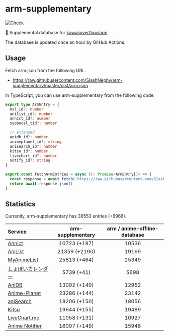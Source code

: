 # arm-supplementary

[![Check](https://github.com/SlashNephy/arm-supplementary/actions/workflows/check-node.yml/badge.svg)](https://github.com/SlashNephy/arm-supplementary/actions/workflows/check-node.yml)

💊 Supplemental database for [kawaiioverflow/arm](https://github.com/kawaiioverflow/arm)

The database is updated once an hour by GitHub Actions.

## Usage

Fetch arm.json from the following URL.

- https://raw.githubusercontent.com/SlashNephy/arm-supplementary/master/dist/arm.json

In TypeScript, you can use arm-supplementary from the following code.

```TypeScript
export type ArmEntry = {
  mal_id?: number
  anilist_id?: number
  annict_id?: number
  syobocal_tid?: number

  // extended
  anidb_id?: number
  animeplanet_id?: string
  anisearch_id?: number
  kitsu_id?: number
  livechart_id?: number
  notify_id?: string
}

export const fetchArmEntries = async (): Promise<ArmEntry[]> => {
  const response = await fetch('https://raw.githubusercontent.com/SlashNephy/arm-supplementary/master/dist/arm.json')
  return await response.json()
}
```

## Statistics

Currently, arm-supplementary has 36553 entries (+6966).

| Service                                     | arm-supplementary | arm / anime-offline-database |
| :------------------------------------------ | :---------------: | :--------------------------: |
| [Annict](https://annict.com)                |   10723 (+187)    |            10536             |
| [AniList](https://anilist.co)               |   21359 (+2190)   |            19169             |
| [MyAnimeList](https://myanimelist.net)      |   25813 (+464)    |            25349             |
| [しょぼいカレンダー](https://cal.syoboi.jp) |    5739 (+41)     |             5698             |
| [AniDB](https://anidb.net)                  |   13092 (+140)    |            12952             |
| [Anime-Planet](https://anime-planet.com)    |   23286 (+144)    |            23142             |
| [aniSearch](https://anisearch.com)          |   18206 (+150)    |            18056             |
| [Kitsu](https://kitsu.io)                   |   19644 (+155)    |            19489             |
| [LiveChart.me](https://livechart.me)        |   11058 (+131)    |            10927             |
| [Anime Notifier](https://notify.moe)        |   16097 (+149)    |            15948             |
